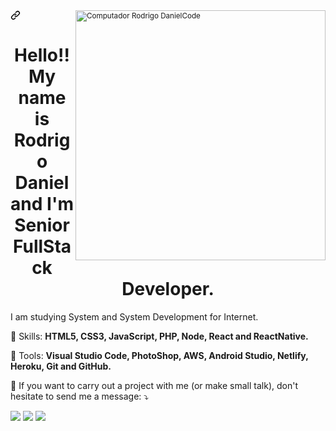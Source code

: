 <div style="background: url(https://web4comunicacao.com/wp-content/uploads/2016/07/lines-of-code.jpg)">
<small style="height: 30px"><svg class="octicon octicon-link" viewBox="0 0 16 16" version="1.1" width="16" height="16" aria-hidden="true"><path fill-rule="evenodd" d="M7.775 3.275a.75.75 0 001.06 1.06l1.25-1.25a2 2 0 112.83 2.83l-2.5 2.5a2 2 0 01-2.83 0 .75.75 0 00-1.06 1.06 3.5 3.5 0 004.95 0l2.5-2.5a3.5 3.5 0 00-4.95-4.95l-1.25 1.25zm-4.69 9.64a2 2 0 010-2.83l2.5-2.5a2 2 0 012.83 0 .75.75 0 001.06-1.06 3.5 3.5 0 00-4.95 0l-2.5 2.5a3.5 3.5 0 004.95 4.95l1.25-1.25a.75.75 0 00-1.06-1.06l-1.25 1.25a2 2 0 01-2.83 0z"></path></svg><img src="https://raw.githubusercontent.com/kaueMarques/kaueMarques/master/hi.gif" min-width="400px" max-width="400px" width="400px" align="right" alt="Computador Rodrigo DanielCode"></small>

<p align="left"> 
  <h1 align="center">
  Hello!!  My name is Rodrigo Daniel and I'm <strong>Senior FullStack Developer</strong>.<br></h1>
  I am studying System and System Development for Internet.
</p>

<p align="left">
  🦄 Skills: <strong>HTML5, CSS3, JavaScript, PHP, Node, React and ReactNative.</strong>
</p>

<p align="left">
  💼 Tools: <strong>Visual Studio Code, PhotoShop, AWS, Android Studio, Netlify, Heroku, Git and GitHub.</strong>
</p>

<p align="left">
  💌 If you want to carry out a project with me (or make small talk), don't hesitate to send me a message: ⤵️
</p>

<p align="left">
  <a href="https://www.instagram.com/rodasistemas/" alt="Instagram">
  <img src="https://img.shields.io/badge/-Instagram-DF0174?style=for-the-badge&logo=instagram&logoColor=white&link=https://www.instagram.com/rodasistemas/"/></a>
  
  <a href="https://www.linkedin.com/in/daniel-andrade-293732b3/" alt="Linkedin">
  <img src="https://img.shields.io/badge/-Linkedin-0e76a8?style=for-the-badge&logo=Linkedin&logoColor=white&link=https://www.linkedin.com/in/daniel-andrade-293732b3/" /></a>

  <a href="https://www.facebook.com/rodasistemas/" alt="Facebook">
  <img src="https://img.shields.io/badge/-Facebook-3b5998?style=for-the-badge&logo=facebook&logoColor=white&link=https://www.facebook.com/rodasistemas/"/></a>
</p>
</div>
